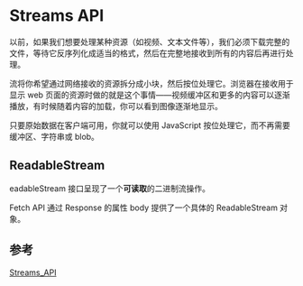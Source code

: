# Streams API

<author-info date="{docsify-updated}"> </author-info>

以前，如果我们想要处理某种资源（如视频、文本文件等），我们必须下载完整的文件，等待它反序列化成适当的格式，然后在完整地接收到所有的内容后再进行处理。

流将你希望通过网络接收的资源拆分成小块，然后按位处理它。浏览器在接收用于显示 web 页面的资源时做的就是这个事情——视频缓冲区和更多的内容可以逐渐播放，有时候随着内容的加载，你可以看到图像逐渐地显示。

只要原始数据在客户端可用，你就可以使用 JavaScript 按位处理它，而不再需要缓冲区、字符串或 blob。

## ReadableStream

eadableStream 接口呈现了一个**可读取**的二进制流操作。

Fetch API 通过 Response 的属性 body 提供了一个具体的 ReadableStream 对象。

## 参考

[Streams_API](https://developer.mozilla.org/zh-CN/docs/Web/API/Streams_API)
